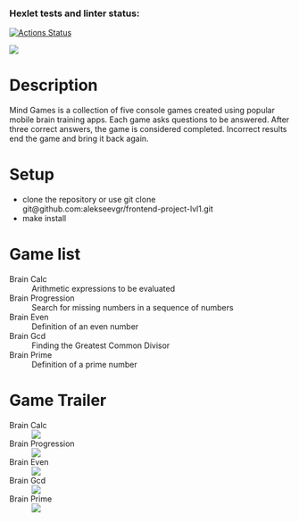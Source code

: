### Hexlet tests and linter status:
[![Actions Status](https://github.com/alekseevgr/frontend-project-lvl1/workflows/hexlet-check/badge.svg)](https://github.com/alekseevgr/frontend-project-lvl1/actions)

<p><a href="https://codeclimate.com/github/alekseevgr/frontend-project-lvl1/maintainability"><img src="https://api.codeclimate.com/v1/badges/ad37fa1ea5279b07d332/maintainability" /></a></p>

<h1> Description </h1>
<p>Mind Games is a collection of five console games created using popular mobile brain training apps. Each game asks questions to be answered. After three correct answers, the game is considered completed. Incorrect results end the game and bring it back again.</p>

<h1> Setup</h1>
<ul>
 <li>clone the repository or use git clone git@github.com:alekseevgr/frontend-project-lvl1.git</li>
 <li>make install</li>
</ul>

<h1>Game list </h1>
<dl>
<dt> Brain Calc</dt>
<dd>Arithmetic expressions to be evaluated</dd>
<dt> Brain Progression </dt>
<dd>Search for missing numbers in a sequence of numbers</dd>
<dt> Brain Even </dt>
<dd>Definition of an even number</dd>
<dt> Brain Gcd </dt>
<dd>Finding the Greatest Common Divisor</dd>
<dt> Brain Prime </dt>
<dd>Definition of a prime number</dd>
</dl>

<h1> Game Trailer </h1>
<dl>
<dt>Brain Calc </dt>
<dd><a href="https://asciinema.org/a/VTQ7AKkynQFtKovNdk0BX02F3" target="_blank"><img src="https://asciinema.org/a/VTQ7AKkynQFtKovNdk0BX02F3.svg" /></a></dd>
<dt>Brain Progression</dt>
<dd><a href="https://asciinema.org/a/w0zbaD2bKbclFU82Z9Oqb55Zj" target="_blank"><img src="https://asciinema.org/a/w0zbaD2bKbclFU82Z9Oqb55Zj.svg" /></a></dd>
<dt>Brain Even</dt>
<dd><a href="https://asciinema.org/a/kAGkVr4Qlrm2xWCgVhXsnYDlI" target="_blank"><img src="https://asciinema.org/a/kAGkVr4Qlrm2xWCgVhXsnYDlI.svg" /></a></dd>
<dt>Brain Gcd</dt>
<dd><a href="https://asciinema.org/a/8U1N98xyNsXEIABfS32roN48L" target="_blank"><img src="https://asciinema.org/a/8U1N98xyNsXEIABfS32roN48L.svg" /></a></dd>
<dt>Brain Prime</dt>
<dd><a href="https://asciinema.org/a/05JGDhTHTh8aYYZ4Cbx7kApwJ" target="_blank"><img src="https://asciinema.org/a/05JGDhTHTh8aYYZ4Cbx7kApwJ.svg" /></a></dd>
</dl>